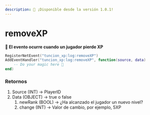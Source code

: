 ```yaml
---
description: 🔧 ¡Disponible desde la versión 1.0.1!
---
```


# removeXP

**📢 El evento ocurre cuando un jugador pierde XP**

```lua
RegisterNetEvent("tuncion_xp:log:removeXP")
AddEventHandler("tuncion_xp:log:removeXP", function(source, data)
    -- Do your magic here 💫
end)
```

### Retornos

1. Source <span className="color-blue">(INT)</span> <span className="color-orange">-> PlayerID</span>
2. Data <span className="color-blue">(OBJECT)</span> <span className="color-orange">-> true o false</span>
   1. newRank <span className="color-blue">(BOOL)</span> <span className="color-orange">-> ¿Ha alcanzado el jugador un nuevo nivel?</span>
   2. change <span className="color-blue">(INT)</span> <span className="color-orange">-> Valor de cambio, por ejemplo, 5XP</span>